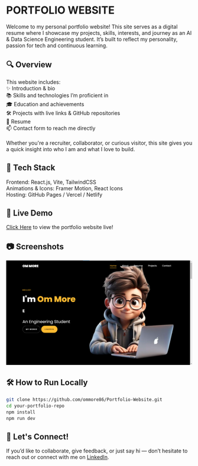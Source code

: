 # PORTFOLIO WEBSITE

Welcome to my personal portfolio website! This site serves as a digital resume where I showcase my projects, skills, interests, and journey as an AI & Data Science Engineering student. It’s built to reflect my personality, passion for tech and continuous learning.

<h2>🔍 Overview</h2>
This website includes:<br>
✨ Introduction & bio<br>
📚 Skills and technologies I’m proficient in<br>
🎓 Education and achievements<br>
🛠️ Projects with live links & GitHub repositories<br>
📄 Resume<br>
📫 Contact form to reach me directly<br>
<br>
Whether you're a recruiter, collaborator, or curious visitor, this site gives you a quick insight into who I am and what I love to build.<br>

<h2>🧰 Tech Stack</h2>
Frontend: React.js, Vite, TailwindCSS<br>
Animations & Icons: Framer Motion, React Icons<br>
Hosting: GitHub Pages / Vercel / Netlify<br>

<h2>🚀 Live Demo</h2>

[Click Here](https://portfolio-website-om-more.vercel.app/) to view the portfolio website live!

<h2>📷 Screenshots</h2>

![App Screenshot](images/readme_img.png)
<br>

<h2>🛠️ How to Run Locally</h2>

```bash
git clone https://github.com/ommore86/Portfolio-Website.git
cd your-portfolio-repo
npm install
npm run dev
```

<h2>🤝 Let's Connect!</h2>

If you’d like to collaborate, give feedback, or just say hi — don’t hesitate to reach out or connect with me on [LinkedIn](https://www.linkedin.com/in/om-more-b802b2281/).
